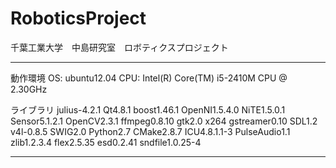 RoboticsProject
==========

千葉工業大学　中島研究室　ロボティクスプロジェクト

--------------------------------------------------
動作環境
OS: ubuntu12.04
CPU: Intel(R) Core(TM) i5-2410M CPU @ 2.30GHz

ライブラリ
julius-4.2.1
Qt4.8.1
boost1.46.1
OpenNI1.5.4.0
NiTE1.5.0.1
Sensor5.1.2.1
OpenCV2.3.1
ffmpeg0.8.10
gtk2.0
x264
gstreamer0.10
SDL1.2
v4l-0.8.5
SWIG2.0
Python2.7
CMake2.8.7
ICU4.8.1.1-3
PulseAudio1.1
zlib1.2.3.4
flex2.5.35
esd0.2.41
sndfile1.0.25-4

---------------------------------------------------
